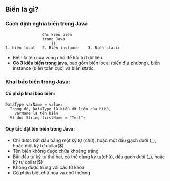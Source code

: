 ## Biến là gì?
### Cách định nghĩa biến trong Java
```																				
                Các kiểu biến
                trong Java
                    ||
1. biến local   2. Biến instance    3. Biến static
``` 
- Biến là tên của vùng nhớ để lưu trữ dữ liệu.
- **Có 3 kiểu biến trong java**, bao gồm biến local (biến địa phương), biến instance (biến toàn cục) và biến static.
### Khai báo biến trong Java:
#### Cú pháp khai báo biến:
```
DataType varName = value;
  Trong đó, DataType là kiểu dữ liệu của biến, 
    varName là tên biến
  Ví dụ: String firstName = "Test";
```
#### Quy tắc đặt tên biến trong Java:
- Chỉ được bắt đầu bằng một ký tự (chữ), hoặc một dấu gạch dưới (_), hoặc một ký tự dollar($)
- Tên biến không được chứa khoảng trắng
- Bắt đầu từ ký tự thứ hai, có thể dùng ký tự(chữ), dấu gạch dưới (_), hoặc ký tự dollar($)
- Không được trùng với các từ khóa
- Có phân biệt chữ hoa và chữ thường